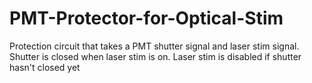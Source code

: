 # PMT-Protector-for-Optical-Stim
Protection circuit that takes a PMT shutter signal and laser stim signal. Shutter is closed when laser stim is on. Laser stim is disabled if shutter hasn't closed yet
